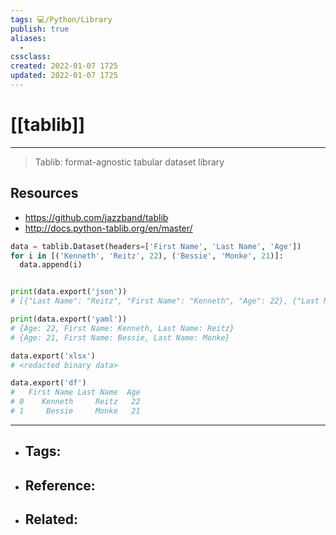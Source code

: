 ```yaml
---
tags: 💻️/Python/Library
publish: true
aliases:
  - 
cssclass: 
created: 2022-01-07 1725
updated: 2022-01-07 1725
---
```


# [[tablib]]

---

> Tablib: format-agnostic tabular dataset library

## Resources

- <https://github.com/jazzband/tablib>
- <http://docs.python-tablib.org/en/master/>

```python
data = tablib.Dataset(headers=['First Name', 'Last Name', 'Age'])
for i in [('Kenneth', 'Reitz', 22), ('Bessie', 'Monke', 21)]:
  data.append(i)


print(data.export('json'))
# [{"Last Name": "Reitz", "First Name": "Kenneth", "Age": 22}, {"Last Name": "Monke", "First Name": "Bessie", "Age": 21}]

print(data.export('yaml'))
# {Age: 22, First Name: Kenneth, Last Name: Reitz}
# {Age: 21, First Name: Bessie, Last Name: Monke}

data.export('xlsx')
# <redacted binary data>

data.export('df')
#   First Name Last Name  Age
# 0    Kenneth     Reitz   22
# 1     Bessie     Monke   21
```

---

- Tags: 
	- 
- Reference:
	- 
- Related:
	- 
